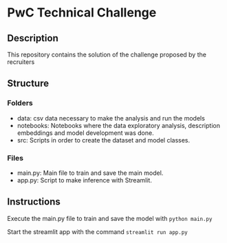 # PwC Technical Challenge

## Description

This repository contains the solution of the challenge proposed by the recruiters

## Structure

### Folders

- data: csv data necessary to make the analysis and run the models
- notebooks: Notebooks where the data exploratory analysis, description embeddings and model development was done.
- src: Scripts in order to create the dataset and model classes.

### Files

- main.py: Main file to train and save the main model.
- app.py: Script to make inference with Streamlit.

## Instructions

Execute the main.py file to train and save the model with
`python main.py`

Start the streamlit app with the command `streamlit run app.py`
